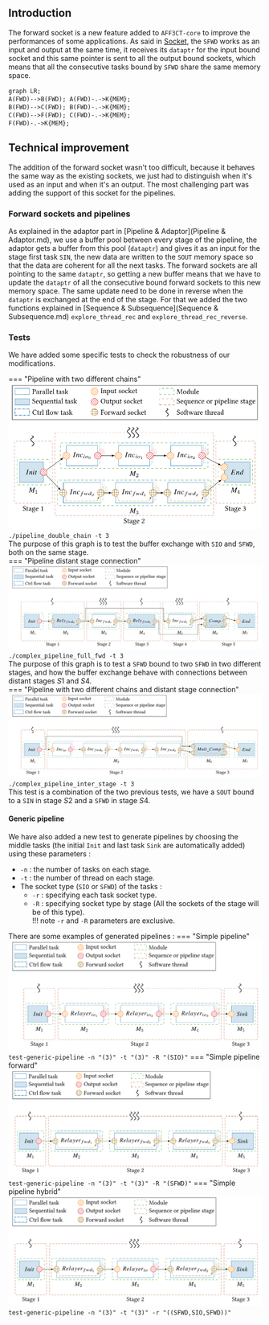 ## Introduction

The forward socket is a new feature added to `AFF3CT-core` to improve the performances of some applications. As said in [Socket](Socket.md), the `SFWD` works as an input and output at the same time, it receives its `dataptr` for the input bound socket and this same pointer is sent to all the output bound sockets, which means that all the consecutive tasks bound by `SFWD` share the same memory space.

```mermaid
graph LR;
A(FWD)-->B(FWD); A(FWD)-.->K{MEM};
B(FWD)-->C(FWD); B(FWD)-.->K{MEM};
C(FWD)-->F(FWD); C(FWD)-.->K{MEM};
F(FWD)-.->K{MEM};
```

## Technical improvement
The addition of the forward socket wasn't too difficult, because it behaves the same way as the existing sockets, we just had to distinguish when it's used as an input and when it's an output. The most challenging part was adding the support of this socket for the pipelines.
### Forward sockets and pipelines
As explained in the adaptor part in [Pipeline & Adaptor](Pipeline & Adaptor.md), we use a buffer pool between every stage of the pipeline, the adaptor gets a buffer from this pool (`dataptr`) and gives it as an input for the stage first task `SIN`, the new data are written to the `SOUT` memory space so that the data are coherent for all the next tasks. The forward sockets are all pointing to the same `dataptr`, so getting a new buffer means that we have to update the `dataptr` of all the consecutive bound forward sockets to this new memory space. The same update need to be done in reverse when the `dataptr` is exchanged at the end of the stage. For that we added the two functions explained in [Sequence & Subsequence](Sequence & Subsequence.md) `explore_thread_rec` and `explore_thread_rec_reverse`.

### Tests

We have added some specific tests to check the robustness of our modifications.

=== "Pipeline with two different chains"
    ![double chian](./assets/pipeline_double_chain.svg)  
    `./pipeline_double_chain -t 3`  
    The purpose of this graph is to test the buffer exchange with `SIO` and `SFWD`, both on the same stage.  
=== "Pipeline distant stage connection"
    ![forward_inter_stage](./assets/pipeline_inter_stage_fwd.svg)  
    `./complex_pipeline_full_fwd -t 3`  
    The purpose of this graph is to test a `SFWD` bound to two `SFWD` in two different stages, and how the buffer exchange behave with connections between distant stages $S1$ and $S4$.  
=== "Pipeline with two different chains and distant stage connection"
    ![double_inter_stage](./assets/pipeline_inter_stage_double.svg)  
    `./complex_pipeline_inter_stage -t 3`  
        This test is a combination of the two previous tests, we have a `SOUT` bound to a `SIN` in stage $S2$ and a `SFWD` in stage $S4$.

#### Generic pipeline

We have also added a new test to generate pipelines by choosing the middle tasks (the initial `Init` and last task `Sink` are automatically added) using these parameters :

- `-n` : the number of tasks on each stage.
- `-t` : the number of thread on each stage.
- The socket type (`SIO` or `SFWD`) of the tasks :
    - `-r` : specifying each task socket type.
    - `-R` : specifying socket type by stage (All the sockets of the stage will be of this type).  
!!! note
    `-r` and `-R` parameters are exclusive.

There are some examples of generated pipelines :
=== "Simple pipeline"
    ![double chian](./assets/simple_pipeline_io.svg)  
    `test-generic-pipeline -n "(3)" -t "(3)" -R "(SIO)"`
=== "Simple pipeline forward"
    ![double chian](./assets/simple_pipeline_fwd.svg)  
    `test-generic-pipeline -n "(3)" -t "(3)" -R "(SFWD)"`
=== "Simple pipeline hybrid"
    ![double chian](./assets/simple_pipeline_hybrid.svg)  
    `test-generic-pipeline -n "(3)" -t "(3)" -r "((SFWD,SIO,SFWD))"`
